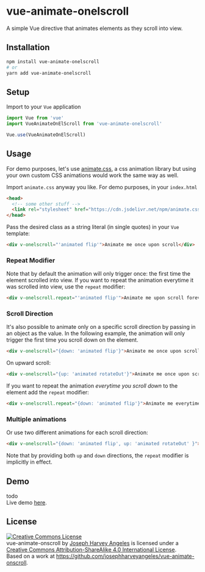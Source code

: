 # vue-animate-onelscroll
A simple Vue directive that animates elements as they scroll into view.

## Installation

```sh
npm install vue-animate-onelscroll
# or
yarn add vue-animate-onelscroll
```

## Setup
Import to your `Vue` application
```javascript
import Vue from 'vue'
import VueAnimateOnElScroll from 'vue-animate-onelscroll'

Vue.use(VueAnimateOnElScroll)
```

## Usage
For demo purposes, let's use [animate.css](https://daneden.github.io/animate.css/),
a css animation library but using your own custom CSS animations would work the same way as well.

Import `animate.css` anyway you like. For demo purposes, in your `index.html`
```html
<head>
  <!-- some other stuff -->
  <link rel="stylesheet" href="https://cdn.jsdelivr.net/npm/animate.css@3.5.2/animate.min.css">
</head>
```

Pass the desired class as a string literal (in single quotes) in your `Vue` template:
```html
<div v-onelscroll="'animated flip'">Animate me once upon scroll</div>
```

### Repeat Modifier
Note that by default the animation will only trigger once: the first time the element scrolled into view. If you want to repeat the animation everytime it was scrolled into view, use the `repeat` modifier:
```html
<div v-onelscroll.repeat="'animated flip'">Animate me upon scroll forever</div>
```

### Scroll Direction
It's also possible to animate only on a specific scroll direction by passing in an object as the value. In the following example, the animation will only trigger the first time you scroll down on the element.

```html
<div v-onelscroll="{down: 'animated flip'}">Animate me once upon scroll down</div>
```
On upward scroll:
```html
<div v-onelscroll="{up: 'animated rotateOut'}">Animate me once upon scroll up</div>
```

If you want to repeat the animation *everytime you scroll down* to the element add the `repeat` modifier:

```html
<div v-onelscroll.repeat="{down: 'animated flip'}">Animate me everytime you scroll down on me</div>
```

### Multiple animations
Or use two different animations for each scroll direction:
```html
<div v-onelscroll="{down: 'animated flip', up: 'animated rotateOut' }">Animate me upon scroll forever</div>
```
Note that by providing both `up` and `down` directions, the `repeat` modifier is implicitly in effect.

## Demo
todo  
Live demo [here](https://vue-animate-onelscroll.netlify.com/).

## License

<a rel="license" href="http://creativecommons.org/licenses/by-sa/4.0/"><img alt="Creative Commons License" style="border-width:0" src="https://i.creativecommons.org/l/by-sa/4.0/88x31.png" /></a><br /><span xmlns:dct="http://purl.org/dc/terms/" href="http://purl.org/dc/dcmitype/Text" property="dct:title" rel="dct:type">vue-animate-onscroll</span> by <a xmlns:cc="http://creativecommons.org/ns#" href="www.josephharveyangeles.com" property="cc:attributionName" rel="cc:attributionURL">Joseph Harvey Angeles</a> is licensed under a <a rel="license" href="http://creativecommons.org/licenses/by-sa/4.0/">Creative Commons Attribution-ShareAlike 4.0 International License</a>.<br />Based on a work at <a xmlns:dct="http://purl.org/dc/terms/" href="https://github.com/josephharveyangeles/vue-animate-onscroll" rel="dct:source">https://github.com/josephharveyangeles/vue-animate-onscroll</a>.